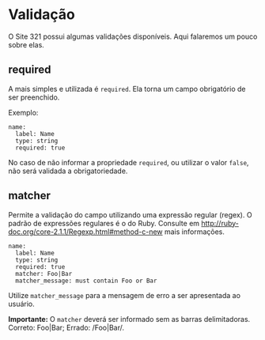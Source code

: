# Validação

O Site 321 possui algumas validações disponíveis. Aqui falaremos um pouco sobre elas.

## required

A mais simples e utilizada é `required`. Ela torna um campo obrigatório de ser preenchido.

Exemplo:

```
name:
  label: Name
  type: string
  required: true
```

No caso de não informar a propriedade `required`, ou utilizar o valor `false`, não será validada a obrigatoriedade.

## matcher

Permite a validação do campo utilizando uma expressão regular (regex). O padrão de expressões regulares é o do Ruby. Consulte em http://ruby-doc.org/core-2.1.1/Regexp.html#method-c-new mais informações.

```
name:
  label: Name
  type: string
  required: true
  matcher: Foo|Bar
  matcher_message: must contain Foo or Bar
```

Utilize `matcher_message` para a mensagem de erro a ser apresentada ao usuário.

**Importante:** O `matcher` deverá ser informado sem as barras delimitadoras. Correto: Foo|Bar; Errado: /Foo|Bar/.